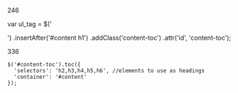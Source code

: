 

246

var ul_tag = $('<div></ul>')
        .insertAfter('#content h1')
        .addClass('content-toc')
        .attr('id', 'content-toc');

336

    $('#content-toc').toc({
      'selectors': 'h2,h3,h4,h5,h6', //elements to use as headings
      'container': '#content'
    });